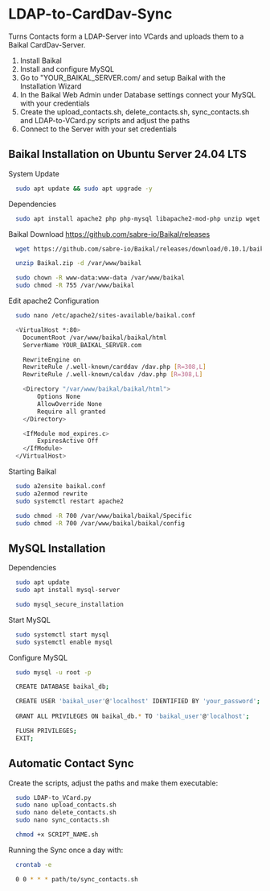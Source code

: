 # LDAP-to-CardDav-Sync

Turns Contacts form a LDAP-Server into VCards and uploads them to a Baikal CardDav-Server.
  1. Install Baikal
  2. Install and configure MySQL
  3. Go to "YOUR_BAIKAL_SERVER.com/ and setup Baikal with the Installation Wizard
  4. In the Baikal Web Admin under Database settings connect your MySQL with your credentials
  5. Create the upload_contacts.sh, delete_contacts.sh, sync_contacts.sh and LDAP-to-VCard.py scripts and adjust the paths
  6. Connect to the Server with your set credentials

## Baikal Installation on Ubuntu Server 24.04 LTS

System Update
```bash
  sudo apt update && sudo apt upgrade -y
```
Dependencies
```bash
  sudo apt install apache2 php php-mysql libapache2-mod-php unzip wget curl
```
Baikal Download https://github.com/sabre-io/Baikal/releases
```bash
  wget https://github.com/sabre-io/Baikal/releases/download/0.10.1/baikal-0.10.1.zip
```
```bash
  unzip Baikal.zip -d /var/www/baikal
```
```bash
  sudo chown -R www-data:www-data /var/www/baikal
  sudo chmod -R 755 /var/www/baikal
```
Edit apache2 Configuration
```bash
  sudo nano /etc/apache2/sites-available/baikal.conf
```
```bash
  <VirtualHost *:80>
    DocumentRoot /var/www/baikal/baikal/html
    ServerName YOUR_BAIKAL_SERVER.com

    RewriteEngine on
    RewriteRule /.well-known/carddav /dav.php [R=308,L]
    RewriteRule /.well-known/caldav /dav.php [R=308,L]

    <Directory "/var/www/baikal/baikal/html">
        Options None
        AllowOverride None
        Require all granted
    </Directory>

    <IfModule mod_expires.c>
        ExpiresActive Off
    </IfModule>
  </VirtualHost>
```
Starting Baikal
```bash
  sudo a2ensite baikal.conf
  sudo a2enmod rewrite
  sudo systemctl restart apache2

  sudo chmod -R 700 /var/www/baikal/baikal/Specific
  sudo chmod -R 700 /var/www/baikal/baikal/config
```
## MySQL Installation
Dependencies
```bash
  sudo apt update
  sudo apt install mysql-server
```
```bash
  sudo mysql_secure_installation
```
Start MySQL
```bash
  sudo systemctl start mysql
  sudo systemctl enable mysql
```
Configure MySQL
```bash
  sudo mysql -u root -p
```
```bash
  CREATE DATABASE baikal_db;

  CREATE USER 'baikal_user'@'localhost' IDENTIFIED BY 'your_password';
  
  GRANT ALL PRIVILEGES ON baikal_db.* TO 'baikal_user'@'localhost';

  FLUSH PRIVILEGES;
  EXIT;
```
## Automatic Contact Sync
Create the scripts, adjust the paths and make them executable: 

```bash
  sudo LDAP-to_VCard.py
  sudo nano upload_contacts.sh
  sudo nano delete_contacts.sh
  sudo nano sync_contacts.sh
```
```bash
  chmod +x SCRIPT_NAME.sh
```
Running the Sync once a day with:
```bash
  crontab -e

  0 0 * * * path/to/sync_contacts.sh
```
